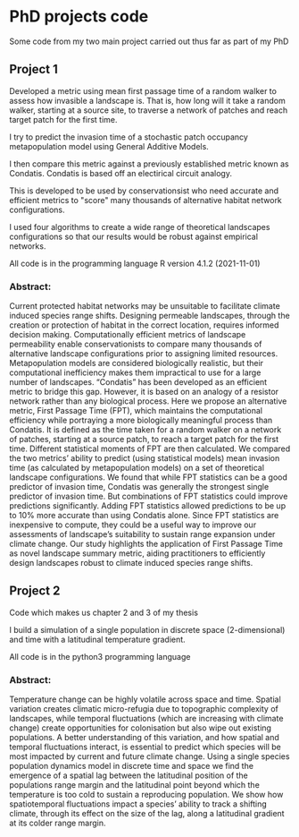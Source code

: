 # PhD projects code

Some code from my two main project carried out thus far as part of my PhD

## Project 1 

Developed a metric using mean first passage time of a random walker to assess how invasible a landscape is. That is, how long will it take a random walker, starting at a source site, to traverse a network of patches and reach target patch for the first time. 

I try to predict the invasion time of a stochastic patch occupancy metapopulation model using General Additive Models.

I then compare this metric against a previously established metric known as Condatis. Condatis is based off an electirical circuit analogy.

This is developed to be used by conservationsist who need accurate and efficient metrics to "score" many thousands of alternative habitat network configurations. 

I used four algorithms to create a wide range of theoretical landscapes configurations so that our results would be robust against empirical networks. 

All code is in the programming language R version 4.1.2 (2021-11-01)

### Abstract:

Current protected habitat networks may be unsuitable to facilitate climate induced species range shifts. Designing permeable landscapes, through the creation or protection of habitat in the correct location, requires informed decision making. Computationally efficient metrics of landscape permeability enable conservationists to compare many thousands of alternative landscape configurations prior to assigning limited resources. Metapopulation models are considered biologically realistic, but their computational inefficiency makes them impractical to use for a large number of landscapes. “Condatis” has been developed as an efficient metric to bridge this gap. However, it is based on an analogy of a resistor network rather than any biological process. Here we propose an alternative metric, First Passage Time (FPT), which maintains the computational efficiency while portraying a more biologically meaningful process than Condatis. It is defined as the time taken for a random walker on a network of patches, starting at a source patch, to reach a target patch for the first time. Different statistical moments of FPT are then calculated. We compared the two metrics’ ability to predict (using statistical models) mean invasion time (as calculated by metapopulation models) on a set of theoretical landscape configurations. We found that while FPT statistics can be a good predictor of invasion time, Condatis was generally the strongest single predictor of invasion time. But combinations of FPT statistics could improve predictions significantly. Adding FPT statistics allowed predictions to be up to 10% more accurate than using Condatis alone. Since FPT statistics are inexpensive to compute, they could be a useful way to improve our assessments of landscape’s suitability to sustain range expansion under climate change. Our study highlights the application of First Passage Time as novel landscape summary metric, aiding practitioners to efficiently design landscapes robust to climate induced species range shifts. 

## Project 2 

Code which makes us chapter 2 and 3 of my thesis 

I build a simulation of a single population in discrete space (2-dimensional) and time with a latitudinal temperature gradient. 

All code is in the python3 programming language 

### Abstract:

Temperature change can be highly volatile across space and time. Spatial variation creates climatic micro-refugia due to topographic complexity of landscapes, while temporal fluctuations (which are increasing with climate change) create opportunities for colonisation but also wipe out existing populations. A better understanding of this variation, and how spatial and temporal fluctuations interact, is essential to predict which species will be most impacted by current and future climate change. Using a single species population dynamics model in discrete time and space we find the emergence of a spatial lag between the latitudinal position of the populations range margin and the latitudinal point beyond which the temperature is too cold to sustain a reproducing population. We show how spatiotemporal fluctuations impact a species’ ability to track a shifting climate, through its effect on the size of the lag, along a latitudinal gradient at its colder range margin. 

